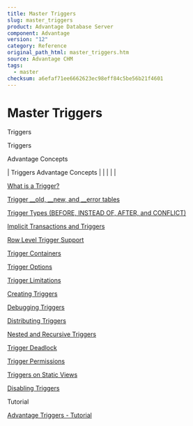 ```yaml
---
title: Master Triggers
slug: master_triggers
product: Advantage Database Server
component: Advantage
version: "12"
category: Reference
original_path_html: master_triggers.htm
source: Advantage CHM
tags:
  - master
checksum: a6efaf71ee6662623ec98eff84c5be56b21f4601
---
```


# Master Triggers

Triggers

Triggers

Advantage Concepts

| Triggers  Advantage Concepts |  |  |  |  |

[What is a Trigger?](master_what_is_a_trigger_.md)

[Trigger \_\_old, \_\_new, and \_\_error tables](master_trigger___old___new_and___error_tables.md)

[Trigger Types (BEFORE, INSTEAD OF, AFTER, and CONFLICT)](master_trigger_types_before_instead_of_and_after_.md)

[Implicit Transactions and Triggers](master_implicit_transactions_and_triggers.md)

[Row Level Trigger Support](master_row_level_trigger_support.md)

[Trigger Containers](master_trigger_containers.md)

[Trigger Options](master_trigger_options.md)

[Trigger Limitations](master_trigger_limitations.md)

[Creating Triggers](master_creating_triggers.md)

[Debugging Triggers](master_debugging_triggers.md)

[Distributing Triggers](master_distributing_triggers.md)

[Nested and Recursive Triggers](master_nested_and_recursive_triggers.md)

[Trigger Deadlock](master_trigger_deadlock.md)

[Trigger Permissions](master_trigger_permissions.md)

[Triggers on Static Views](master_triggers_on_static_views.md)

[Disabling Triggers](master_disabling_triggers.md)

Tutorial

[Advantage Triggers - Tutorial](master_advantage_triggers_tutorial.md)

